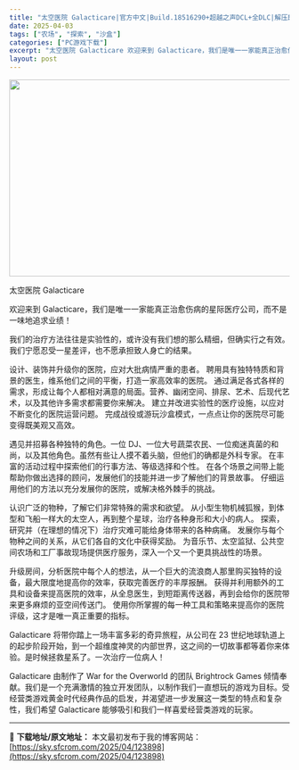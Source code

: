 ```yaml
---
title: "太空医院 Galacticare|官方中文|Build.18516290+超越之声DCL+全DLC|解压即撸|"
date: 2025-04-03
tags: ["农场", "探索", "沙盒"]
categories: ["PC游戏下载"]
excerpt: "太空医院 Galacticare 欢迎来到 Galacticare，我们是唯一一家能真正治愈伤病的星际医疗公司，而不是一味地追求业绩！ 我们的治疗方法往往是实验性的，或许没有我们想的那么精细，但确实行之有效。我们宁愿忍受一星差评，也不愿承担致人身亡的结果。 设计、装饰并升级你的医院，应对大批病情严重&hellip;"
layout: post
---
```


<img class="aligncenter size-full wp-image-123882" src="https://sky.sfcrom.com/wp-content/uploads/2025/04/2025040305334531.webp" alt="" width="616" height="353" />

太空医院 Galacticare

欢迎来到 Galacticare，我们是唯一一家能真正治愈伤病的星际医疗公司，而不是一味地追求业绩！

我们的治疗方法往往是实验性的，或许没有我们想的那么精细，但确实行之有效。我们宁愿忍受一星差评，也不愿承担致人身亡的结果。

设计、装饰并升级你的医院，应对大批病情严重的患者。
聘用具有独特特质和背景的医生，维系他们之间的平衡，打造一家高效率的医院。
通过满足各式各样的需求，形成让每个人都相对满意的局面。营养、幽闭空间、排尿、艺术、后现代艺术，以及其他许多需求都需要你来解决。
建立并改进实验性的医疗设施，以应对不断变化的医院运营问题。
完成战役或游玩沙盒模式，一点点让你的医院尽可能变得既美观又高效。

遇见并招募各种独特的角色。一位 DJ、一位大号蔬菜农民、一位痴迷真菌的和尚，以及其他角色。虽然有些让人摸不着头脑，但他们的确都是外科专家。
在丰富的活动过程中探索他们的行事方法、等级选择和个性。
在各个场景之间带上能帮助你做出选择的顾问，发展他们的技能并进一步了解他们的背景故事。
仔细运用他们的方法以充分发展你的医院，或解决格外棘手的挑战。

认识广泛的物种，了解它们非常特殊的需求和欲望。
从小型生物机械狐猴，到体型和飞船一样大的太空人，再到整个星球，治疗各种身形和大小的病人。
探索，研究并（在理想的情况下）治疗灾难可能给身体带来的各种病痛。
发展你与每个物种之间的关系，从它们各自的文化中获得奖励。
为音乐节、太空监狱、公共空间农场和工厂事故现场提供医疗服务，深入一个又一个更具挑战性的场景。

升级房间，分析医院中每个人的想法，从一个巨大的流浪商人那里购买独特的设备，最大限度地提高你的效率，获取完善医疗的丰厚报酬。
获得并利用额外的工具和设备来提高医院的效率，从全息医生，到短距离传送器，再到会给你的医院带来更多麻烦的亚空间传送门。
使用你所掌握的每一种工具和策略来提高你的医院评级，这才是唯一真正重要的指标。

Galacticare 将带你踏上一场丰富多彩的奇异旅程，从公司在 23 世纪地球轨道上的起步阶段开始，到一个超维度神灵的内部世界，这之间的一切故事都等着你来体验。是时候拯救星系了。一次治疗一位病人！

Galacticare 由制作了 War for the Overworld 的团队 Brightrock Games 倾情奉献。我们是一个充满激情的独立开发团队，以制作我们一直想玩的游戏为目标。受经营类游戏黄金时代经典作品的启发，并渴望进一步发展这一类型的特点和复杂性，我们希望 Galacticare 能够吸引和我们一样喜爱经营类游戏的玩家。

---
📖 **下载地址/原文地址：** 本文最初发布于我的博客网站：[https://sky.sfcrom.com/2025/04/123898](https://sky.sfcrom.com/2025/04/123898)

